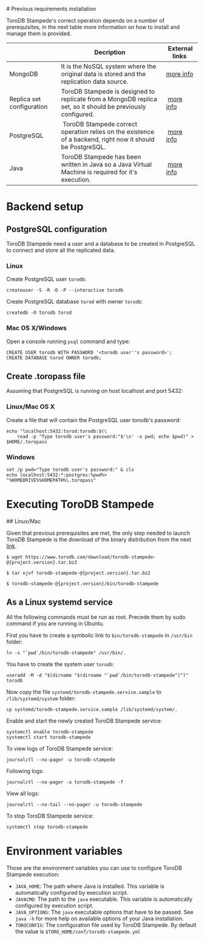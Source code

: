 # Previous requirements installation

ToroDB Stampede's correct operation depends on a number of prerequisites, in the next table more information on how to install and manage them is provided.

| | Decription | External links |
|-|------------|----------------|
| MongoDB | It is the NoSQL system where the original data is stored and the replication data source. | [more info](https://docs.mongodb.com/manual/installation/) |
| Replica set configuration | ToroDB Stampede is designed to replicate from a MongoDB replica set, so it should be previously configured. | [more info](https://docs.mongodb.com/manual/tutorial/deploy-replica-set/) | 
| PostgreSQL | ToroDB Stampede correct operation relies on the existence of a backend, right now it should be PostgreSQL. | [more info](https://wiki.postgresql.org/wiki/Detailed_installation_guides) |
| Java | ToroDB Stampede has been written in Java so a Java Virtual Machine is required for it's execution. | [more info](https://java.com/en/download/help/index_installing.xml) |

# Backend setup

## PostgreSQL configuration

ToroDB Stampede need a user and a database to be created in PostgreSQL to connect and store all the replicated data.

### Linux

Create PostgreSQL user `torodb`:

    createuser -S -R -D -P --interactive torodb

Create PostgreSQL database `torod` with owner `torodb`:

    createdb -O torodb torod

### Mac OS X/Windows

Open a console running `psql` command and type:

    CREATE USER torodb WITH PASSWORD '<torodb user''s password>';
    CREATE DATABASE torod OWNER torodb;

## Create .toropass file

Assuming that PostgreSQL is running on host localhost and port 5432:

### Linux/Mac OS X

Create a file that will contain the PostgreSQL user torodb's password:

    echo "localhost:5432:torod:torodb:$(\
        read -p "Type torodb user's password:"$'\n' -s pwd; echo $pwd)" > $HOME/.toropass

### Windows

    set /p pwd="Type torodb user's password:" & cls
    echo localhost:5432:*:postgres:%pwd%> "%HOMEDRIVE%%HOMEPATH%\.toropass"

# Executing ToroDB Stampede

## Linux/Mac

Given that previous prerequisites are met, the only step needed to launch ToroDB Stampede is the download 
of the binary distribution from the next [link](https://www.torodb.com/download/torodb-stampede-@{project.version}.tar.bz2).

    $ wget https://www.torodb.com/download/torodb-stampede-@{project.version}.tar.bz2
    
    $ tar xjvf torodb-stampede-@{project.version}.tar.bz2
    
    $ torodb-stampede-@{project.version}/bin/torodb-stampede

## As a Linux systemd service

All the following commands must be run as root. Precede them by sudo command if you are running in Ubuntu.

First you have to create a symbolic link to `bin/torodb-stampede` in `/usr/bin` folder:

    ln -s "`pwd`/bin/torodb-stampede" /usr/bin/.

You have to create the system user `torodb`:

    useradd -M -d "$(dirname "$(dirname "`pwd`/bin/torodb-stampede")")" torodb

Now copy the file `systemd/torodb-stampede.service.sample` to `/lib/systemd/system` folder:

    cp systemd/torodb-stampede.service.sample /lib/systemd/system/.

Enable and start the newly created ToroDB Stampede service:

    systemctl enable torodb-stampede
    systemctl start torodb-stampede

To view logs of ToroDB Stampede service:

    journalctl --no-pager -u torodb-stampede

Following logs:

    journalctl --no-pager -u torodb-stampede -f

View all logs:

    journalctl --no-tail --no-pager -u torodb-stampede

To stop ToroDB Stampede service:

    systemctl stop torodb-stampede

# Environment variables

Those are the environment variables you can use to configure ToroDB Stampede execution:

* `JAVA_HOME`: The path where Java is installed. This variable is automatically configured by execution script.
* `JAVACMD`: The path to the `java` executable. This variable is automatically configured by execution script.
* `JAVA_OPTIONS`: The `java` executable options that have to be passed. See `java -h` for more help on available options of your Java installation.
* `TOROCONFIG`: The configuration file used by ToroDB Stampede. By default the value is `$TORO_HOME/conf/torodb-stampede.yml`
